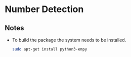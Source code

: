 # Number Detection



## Notes

- To build the package the system needs to be installed.

    ```bash
    sudo apt-get install python3-empy
    ```
